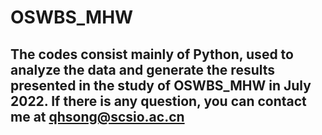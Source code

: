 # OSWBS_MHW
## The codes consist mainly of Python, used to analyze the data and generate the results presented in the study of OSWBS_MHW in July 2022. If there is any question, you can contact me at qhsong@scsio.ac.cn
